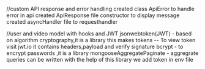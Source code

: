 //custom API response and error handling
created class ApiError to handle error in api
created ApiResponse file constructor to display message
created asyncHandler file to requesthandler

//user and video model with hooks and JWT
jsonwebtoken(JWT)  - based on algorithm cryptography,it is a library
this makes tokens
-- To view token visit jwt.io
it contains headers,payload and verify signature
bcrypt - to encrypt passwords ,it is a library 
mongooseAggregatePaginate - aggregrate queries can be written with the help of this library
we add token in env file 